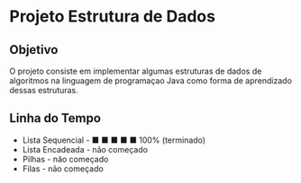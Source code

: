 <h1>Projeto Estrutura de Dados</h1>

<h2>Objetivo</h2>
<p>O projeto consiste em implementar algumas estruturas de dados de algoritmos na linguagem de programaçao Java como forma de aprendizado dessas estruturas.</p>

<h2>Linha do Tempo</h2>

+ Lista Sequencial - ■ ■ ■ ■ ■ 100% (terminado)
+ Lista Encadeada - não começado
+ Pilhas - não começado
+ Filas - não começado

<!--□ ■--!>
